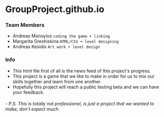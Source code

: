 # GroupProject.github.io

### Team Members
* Andreas Monoyios `coding the game + linking`
* Margarita Greshiskina `HTML/CSS + level designing`
* Andreas Kesidis `Art work + level design`

### Info
* This html file first of all is the news feed of this project's progress.
* This project is a game that we like to make in order for us to mix our skills together and learn from one another.
* Hopefully this project will reach a public testing beta and we can have your feedback.

###### - P.S. This is totally not professional, is just a project that we wanted to make, don't expect much.
